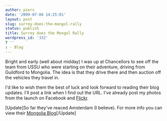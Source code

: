 ```yaml
---
author: piers
date: '2009-07-04 14:25:01'
layout: post
slug: surrey-does-the-mongol-rally
status: publish
title: Surrey does the Mongol Rally
wordpress_id: '332'
? ''
: - Blog
---
```


Bright and early (well about midday) I was up at Chancellors to see off the
team from USSU who were starting on their adventure, driving from Guildford to
Mongolia. The idea is that they drive there and then auction off the vehicles
they travel in.

I'd like to wish them the best of luck and look forward to reading their blog
updates. I'll post a link when I find out the URL. I've already post my photos
from the launch on Facebook and [Flickr](http://www.flickr.com/photos/piers).

[Update]So far they've reaced Amsterdam (I believe). For more info you can
view their [Mongolia
Blog](http://mongolia.charityrallies.org/surrey2mongolia)[/Update]

